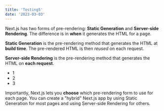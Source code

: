 ```yaml
---
title: 'Testing5'
date: '2023-03-03'
---
```


Next.js has two forms of pre-rendering: **Static Generation** and **Server-side Rendering**. The difference is in **when** it generates the HTML for a page.

**Static Generation** is the pre-rendering method that generates the HTML at **build time**. The pre-rendered HTML is then _reused_ on each request.

**Server-side Rendering** is the pre-rendering method that generates the HTML on **each request**.

<ul class="list-disc">
<li>1</li>
<li>2</li>
<li>3</li>
</ul>

Importantly, Next.js lets you **choose** which pre-rendering form to use for each page. You can create a "hybrid" Next.js app by using Static Generation for most pages and using Server-side Rendering for others.
